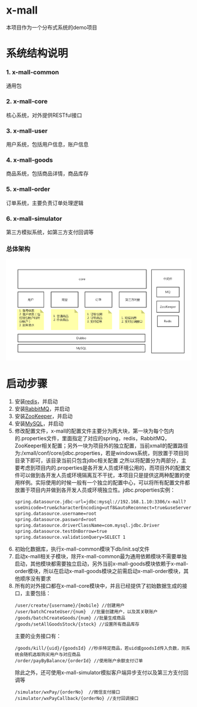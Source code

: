 # x-mall
本项目作为一个分布式系统的demo项目

# 系统结构说明
### 1. x-mall-common
通用包
### 2. x-mall-core
核心系统，对外提供RESTful接口
### 3. x-mall-user
用户系统，包括用户信息，账户信息
### 4. x-mall-goods
商品系统，包括商品详情，商品库存
### 5. x-mall-order
订单系统，主要负责订单处理逻辑
### 6. x-mall-simulator
第三方模拟系统，如第三方支付回调等
### 总体架构
![x-mall-architecture](imgs/architecture.png)

# 启动步骤
1. 安装[redis](https://redis.io/)，并启动
2. 安装[RabbitMQ](https://www.rabbitmq.com/)，并启动
3. 安装[ZooKeeper](https://zookeeper.apache.org/)，并启动
4. 安装[MySQL](https://www.mysql.com/)，并启动
5. 修改配置文件，x-mall的配置文件主要分为两大块，第一块为每个包内的.properties文件，里面指定了对应的spring，redis，RabbitMQ，ZooKeeper相关配置；另外一块为项目外的独立配置，当前xmall的配置路径为:/xmall/conf/core/jdbc.properties，若是windows系统，则放置于项目同目录下即可，该目录当前只包含jdbc相关配置
之所以将配置分为两部分，主要考虑到项目内的.properties是各开发人员或环境公用的，而项目外的配置文件可以做到各开发人员或环境隔离互不干扰，本项目只是提供这两种配置的使用样例。实际使用的时候一般有一个独立的配置中心，可以将所有配置文件都放置于项目内并做到各开发人员或环境独立性。jdbc.properties实例：
    ```
    spring.datasource.jdbc-url=jdbc:mysql://192.168.1.10:3306/x-mall?useUnicode=true&characterEncoding=utf8&autoReconnect=true&useServerPrepStmts=true&cachePrepStmts=true
    spring.datasource.username=root
    spring.datasource.password=root
    spring.datasource.driverClassName=com.mysql.jdbc.Driver
    spring.datasource.testOnBorrow=true
    spring.datasource.validationQuery=SELECT 1

    ```
6. 初始化数据库，执行x-mall-common模块下db/init.sql文件
7. 启动x-mall相关子模块，除开x-mall-common最为通用依赖模块不需要单独启动，其他模块都需要独立启动，另外当前x-mall-goods模块依赖于x-mall-order模块，所以在启动x-mall-goods模块之前需启动x-mall-order模块，其他顺序没有要求
8. 所有的对外接口都在x-mall-core模块中，并且已经提供了初始数据生成的接口，主要包括：
    ```
    /user/create/{username}/{mobile} //创建用户
    /user/batchCreateUser/{num}  //批量创建用户，以及其关联账户
    /goods/batchCreateGoods/{num} //批量生成商品
    /goods/setAllGoodsStock/{stock} //设置所有商品库存
    ```
   主要的业务接口有：
   ```
   /goods/kill/{uid}/{goodsId} //秒杀特定商品，若uid或goodsId传入负数，则系统会随机选取购买用户与对应商品
   /order/payByBalance/{orderId} //使用账户余额支付订单
   ```
   除此之外，还可使用x-mall-simulator模拟客户端异步支付以及第三方支付回调等
   ```
   /simulator/wxPay/{orderNo}  //微信支付接口
   /simulator/wxPayCallback/{orderNo} //支付回调接口
   ```
